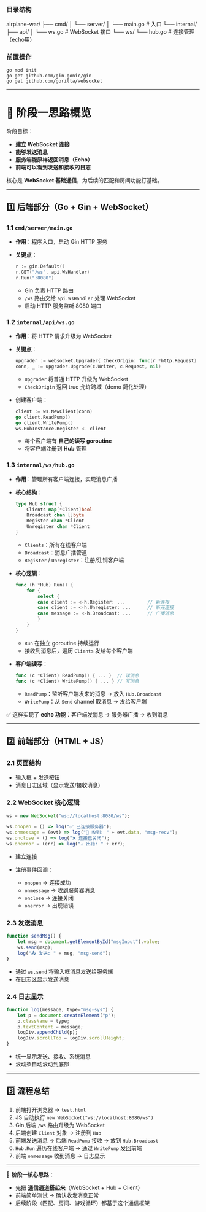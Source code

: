 ### 目录结构

airplane-war/
├── cmd/
│   └── server/
│       └── main.go       # 入口
└── internal/
├── api/
│   └── ws.go         # WebSocket 接口
└── ws/
└── hub.go        # 连接管理（echo用）


### 前置操作
    go mod init
    go get github.com/gin-gonic/gin
    go get github.com/gorilla/websocket


---

# 🌟 阶段一思路概览

阶段目标：

* **建立 WebSocket 连接**
* **能够发送消息**
* **服务端能原样返回消息（Echo）**
* **前端可以看到发送和接收的日志**

核心是 **WebSocket 基础通信**，为后续的匹配和房间功能打基础。

---

## 1️⃣ 后端部分（Go + Gin + WebSocket）

### 1.1 `cmd/server/main.go`

* **作用**：程序入口，启动 Gin HTTP 服务
* **关键点**：

  ```go
  r := gin.Default()
  r.GET("/ws", api.WsHandler)
  r.Run(":8080")
  ```

    * Gin 负责 HTTP 路由
    * `/ws` 路由交给 `api.WsHandler` 处理 WebSocket
    * 启动 HTTP 服务监听 8080 端口

### 1.2 `internal/api/ws.go`

* **作用**：将 HTTP 请求升级为 WebSocket

* **关键点**：

  ```go
  upgrader := websocket.Upgrader{ CheckOrigin: func(r *http.Request) bool { return true } }
  conn, _ := upgrader.Upgrade(c.Writer, c.Request, nil)
  ```

    * `Upgrader` 将普通 HTTP 升级为 WebSocket
    * `CheckOrigin` 返回 true 允许跨域（demo 简化处理）

* 创建客户端：

  ```go
  client := ws.NewClient(conn)
  go client.ReadPump()
  go client.WritePump()
  ws.HubInstance.Register <- client
  ```

    * 每个客户端有 **自己的读写 goroutine**
    * 将客户端注册到 **Hub** 管理

### 1.3 `internal/ws/hub.go`

* **作用**：管理所有客户端连接，实现消息广播

* **核心结构**：

  ```go
  type Hub struct {
      Clients map[*Client]bool
      Broadcast chan []byte
      Register chan *Client
      Unregister chan *Client
  }
  ```

    * `Clients`：所有在线客户端
    * `Broadcast`：消息广播管道
    * `Register` / `Unregister`：注册/注销客户端

* **核心逻辑**：

  ```go
  func (h *Hub) Run() {
      for {
          select {
          case client := <-h.Register: ...        // 新连接
          case client := <-h.Unregister: ...      // 断开连接
          case message := <-h.Broadcast: ...      // 广播消息
          }
      }
  }
  ```

    * `Run` 在独立 goroutine 持续运行
    * 接收到消息后，遍历 `Clients` 发给每个客户端

* **客户端读写**：

  ```go
  func (c *Client) ReadPump() { ... }  // 读消息
  func (c *Client) WritePump() { ... } // 写消息
  ```

    * `ReadPump`：监听客户端发来的消息 → 放入 `Hub.Broadcast`
    * `WritePump`：从 `Send` channel 取消息 → 发给客户端

✅ 这样实现了 **echo 功能**：客户端发消息 → 服务器广播 → 收到消息

---

## 2️⃣ 前端部分（HTML + JS）

### 2.1 页面结构

* 输入框 + 发送按钮
* 消息日志区域（显示发送/接收消息）

### 2.2 WebSocket 核心逻辑

```javascript
ws = new WebSocket("ws://localhost:8080/ws");

ws.onopen = () => log("✅ 已连接服务器");
ws.onmessage = (evt) => log("📩 收到: " + evt.data, "msg-recv");
ws.onclose = () => log("❌ 连接已关闭");
ws.onerror = (err) => log("⚠️ 出错: " + err);
```

* 建立连接
* 注册事件回调：

    * `onopen` → 连接成功
    * `onmessage` → 收到服务器消息
    * `onclose` → 连接关闭
    * `onerror` → 出现错误

### 2.3 发送消息

```javascript
function sendMsg() {
    let msg = document.getElementById("msgInput").value;
    ws.send(msg);
    log("📤 发送: " + msg, "msg-send");
}
```

* 通过 `ws.send` 将输入框消息发送给服务端
* 在日志区显示发送消息

### 2.4 日志显示

```javascript
function log(message, type="msg-sys") {
    let p = document.createElement("p");
    p.className = type;
    p.textContent = message;
    logDiv.appendChild(p);
    logDiv.scrollTop = logDiv.scrollHeight;
}
```

* 统一显示发送、接收、系统消息
* 滚动条自动滚动到底部

---

## 3️⃣ 流程总结

1. 前端打开浏览器 → `test.html`
2. JS 自动执行 `new WebSocket("ws://localhost:8080/ws")`
3. Gin 后端 `/ws` 路由升级为 WebSocket
4. 后端创建 `Client` 对象 → 注册到 `Hub`
5. 前端发送消息 → 后端 `ReadPump` 接收 → 放到 `Hub.Broadcast`
6. `Hub.Run` 遍历在线客户端 → 通过 `WritePump` 发回前端
7. 前端 `onmessage` 收到消息 → 日志显示

---

📌 **阶段一核心思路**：

* 先把 **通信通道搭起来**（WebSocket + Hub + Client）
* 前端简单测试 → 确认收发消息正常
* 后续阶段（匹配、房间、游戏循环）都基于这个通信框架


